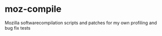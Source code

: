 # moz-compile
Mozilla softwarecompilation scripts and patches for my own profiling and bug fix tests
